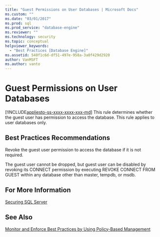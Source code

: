 ```yaml
---
title: "Guest Permissions on User Databases | Microsoft Docs"
ms.custom: ""
ms.date: "03/01/2017"
ms.prod: sql
ms.prod_service: "database-engine"
ms.reviewer: ""
ms.technology: security
ms.topic: conceptual
helpviewer_keywords: 
  - "Best Practices [Database Engine]"
ms.assetid: 540f1c6d-df51-497e-958a-3a0f429d2920
author: VanMSFT
ms.author: vanto
---
```

# Guest Permissions on User Databases
[!INCLUDE[appliesto-ss-xxxx-xxxx-xxx-md](../../includes/appliesto-ss-xxxx-xxxx-xxx-md.md)]
  This rule determines whether the guest user has permission to access the database. This rule applies to user databases only.  
  
## Best Practices Recommendations  
 Revoke the guest user permission to access the database if it is not required.  
  
 The guest user cannot be dropped, but guest user can be disabled by revoking its CONNECT permission by executing REVOKE CONNECT FROM GUEST within any database other than master, tempdb, or msdb.  
  
## For More Information  
 [Securing SQL Server](../../relational-databases/security/securing-sql-server.md)  
  
## See Also  
 [Monitor and Enforce Best Practices by Using Policy-Based Management](../../relational-databases/policy-based-management/monitor-and-enforce-best-practices-by-using-policy-based-management.md)  
  
  

